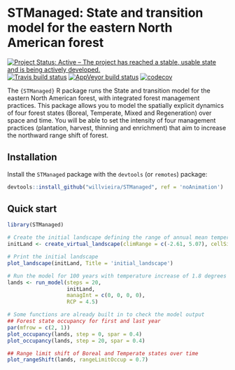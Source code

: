 # STManaged: State and transition model for the eastern North American forest

[![Project Status: Active – The project has reached a stable, usable state and is being actively developed.](http://www.repostatus.org/badges/latest/active.svg)](http://www.repostatus.org/#active) [![Travis build status](https://travis-ci.org/willvieira/STManaged.svg?branch=master)](https://travis-ci.org/willvieira/STManaged) [![AppVeyor build status](https://ci.appveyor.com/api/projects/status/mypax31p5fr0uf44/branch/master?svg=true)](https://ci.appveyor.com/project/WillianVieira/stmanaged/branch/master) [![codecov](https://codecov.io/gh/willvieira/STManaged/branch/master/graph/badge.svg)](https://codecov.io/gh/willvieira/STManaged)

The `{STManaged}` R package runs the State and transition model for the eastern North American forest, with integrated forest management practices. This package allows you to model the spatially explicit dynamics of four forest states (Boreal, Temperate, Mixed and Regeneration) over space and time. You will be able to set the intensity of four management practices (plantation, harvest, thinning and enrichment) that aim to increase the northward range shift of forest.

## Installation

Install the `STManaged` package with the `devtools` (or `remotes`) package:

```r
devtools::install_github("willvieira/STManaged", ref = 'noAnimation')
```

## Quick start

```r
library(STManaged)

# Create the initial landscape defining the range of annual mean temperature and the cell size:
initLand <- create_virtual_landscape(climRange = c(-2.61, 5.07), cellSize = 2)

# Print the initial landscape
plot_landscape(initLand, Title = 'initial_landscape')

# Run the model for 100 years with temperature increase of 1.8 degrees
lands <- run_model(steps = 20,
                   initLand,
                   managInt = c(0, 0, 0, 0),
                   RCP = 4.5)

# Some functions are already built in to check the model output
## Forest state occupancy for first and last year
par(mfrow = c(2, 1))
plot_occupancy(lands, step = 0, spar = 0.4)
plot_occupancy(lands, step = 20, spar = 0.4)

## Range limit shift of Boreal and Temperate states over time
plot_rangeShift(lands, rangeLimitOccup = 0.7)
